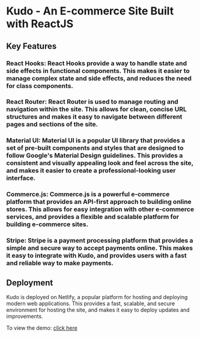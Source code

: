 # Kudo - An E-commerce Site Built with ReactJS

## Key Features
### React Hooks: React Hooks provide a way to handle state and side effects in functional components. This makes it easier to manage complex state and side effects, and reduces the need for class components.

### React Router: React Router is used to manage routing and navigation within the site. This allows for clean, concise URL structures and makes it easy to navigate between different pages and sections of the site.

### Material UI: Material UI is a popular UI library that provides a set of pre-built components and styles that are designed to follow Google's Material Design guidelines. This provides a consistent and visually appealing look and feel across the site, and makes it easier to create a professional-looking user interface.

### Commerce.js: Commerce.js is a powerful e-commerce platform that provides an API-first approach to building online stores. This allows for easy integration with other e-commerce services, and provides a flexible and scalable platform for building e-commerce sites.

### Stripe: Stripe is a payment processing platform that provides a simple and secure way to accept payments online. This makes it easy to integrate with Kudo, and provides users with a fast and reliable way to make payments.

## Deployment
Kudo is deployed on Netlify, a popular platform for hosting and deploying modern web applications. This provides a fast, scalable, and secure environment for hosting the site, and makes it easy to deploy updates and improvements.

To view the demo: [click here](https://kudogaming.netlify.app)

